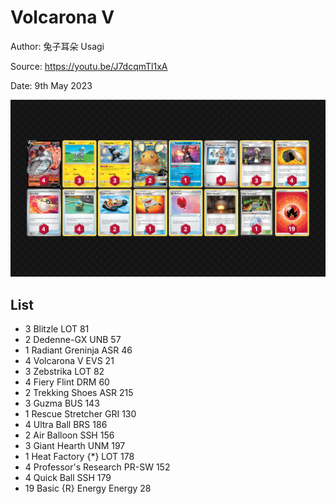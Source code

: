 # Volcarona V

Author: 兔子耳朵 Usagi

Source: <https://youtu.be/J7dcqmTl1xA>

Date: 9th May 2023

![decklist](../images/../../images/SVI/Volcarona%20V/1-%20Volcarona%20V.png)

## List

* 3 Blitzle LOT 81
* 2 Dedenne-GX UNB 57
* 1 Radiant Greninja ASR 46
* 4 Volcarona V EVS 21
* 3 Zebstrika LOT 82
* 4 Fiery Flint DRM 60
* 2 Trekking Shoes ASR 215
* 3 Guzma BUS 143
* 1 Rescue Stretcher GRI 130
* 4 Ultra Ball BRS 186
* 2 Air Balloon SSH 156
* 3 Giant Hearth UNM 197
* 1 Heat Factory {*} LOT 178
* 4 Professor's Research PR-SW 152
* 4 Quick Ball SSH 179
* 19 Basic {R} Energy Energy 28
